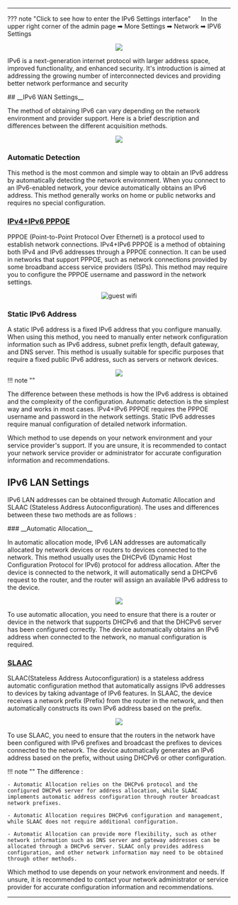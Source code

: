 <!--<style>
    .text {
        font-size: 21px; 
    }
</style>
-->
---
??? note "Click to see how to enter the IPv6 Settings interface"
	<img src="/images/weizhi01.png" width="15" height="15">&nbsp;In the upper right corner of the admin page ➡ More Settings ➡ Network ➡ IPV6 Settings
	<div style="text-align: center;">
    <img class="boxshadow" src="/images/ipv600.png">
	</div>
<p class="text">
IPv6 is a next-generation internet protocol with larger address space, improved functionality, and enhanced security. It's introduction is aimed at addressing the growing number of interconnected devices and providing better network performance and security
</p>
## __IPv6 WAN Settings__
<p class="text">
The method of obtaining IPv6 can vary depending on the network environment and provider support. Here is a brief description and differences between the different acquisition methods.
</p>

<div style="text-align: center;">
    <img class="boxshadow" src="/images/ipv6_01.png">
</div>

### __Automatic Detection__
<p class="text">
This method is the most common and simple way to obtain an IPv6 address by automatically detecting the network environment. When you connect to an IPv6-enabled network, your device automatically obtains an IPv6 address. This method generally works on home or public networks and requires no special configuration.
</p>

### __[IPv4+IPv6 PPPOE]()__
<p class="text">
PPPOE (Point-to-Point Protocol Over Ethernet) is a protocol used to establish network connections. IPv4+IPv6 PPPOE is a method of obtaining both IPv4 and IPv6 addresses through a PPPOE connection. It can be used in networks that support PPPOE, such as network connections provided by some broadband access service providers (ISPs). This method may require you to configure the PPPOE username and password in the network settings.
</p>
<div style="text-align: center;">
    <img alt="guest wifi" class="boxshadow" src="/images/ipv6_03.png">
</div>

### __Static IPv6 Address__
<p class="text">
A static IPv6 address is a fixed IPv6 address that you configure manually. When using this method, you need to manually enter network configuration information such as IPv6 address, subnet prefix length, default gateway, and DNS server. This method is usually suitable for specific purposes that require a fixed public IPv6 address, such as servers or network devices.
</p>
<div style="text-align: center;">
    <img class="boxshadow" src="/images/ipv6-04.png">
</div>
!!! note ""
	<p class="text">
	The difference between these methods is how the IPv6 address is obtained and the complexity of the configuration. Automatic detection is the simplest way and works in most cases. IPv4+IPv6 PPPOE requires the PPPOE username and password in the network settings. Static IPv6 addresses require manual configuration of detailed network information.
	</p>
	<p class="text">
	Which method to use depends on your network environment and your service provider's support. If you are unsure, it is recommended to contact your network service provider or administrator for accurate configuration information and recommendations.
	</p>

## __IPv6 LAN Settings__
<p class="text">
IPv6 LAN addresses can be obtained through Automatic Allocation and SLAAC (Stateless Address Autoconfiguration). The uses and differences between these two methods are as follows :
</p>
### __Automatic Allocation__
<p class="text">
In automatic allocation mode, IPv6 LAN addresses are automatically allocated by network devices or routers to devices connected to the network. This method usually uses the DHCPv6 (Dynamic Host Configuration Protocol for IPv6) protocol for address allocation. After the device is connected to the network, it will automatically send a DHCPv6 request to the router, and the router will assign an available IPv6 address to the device.
</p>
<div style="text-align: center;">
    <img class="boxshadow" src="/images/ipv6_02.png">
</div>

<p class="text">
To use automatic allocation, you need to ensure that there is a router or device in the network that supports DHCPv6 and that the DHCPv6 server has been configured correctly. The device automatically obtains an IPv6 address when connected to the network, no manual configuration is required.
</p>

### __[SLAAC]()__
<p class="text">
SLAAC(Stateless Address Autoconfiguration) is a stateless address automatic configuration method that automatically assigns IPv6 addresses to devices by taking advantage of IPv6 features. In SLAAC, the device receives a network prefix (Prefix) from the router in the network, and then automatically constructs its own IPv6 address based on the prefix.
</p>
<div style="text-align: center;">
    <img class="boxshadow" src="/images/ipv6_05.png">
</div>
<p class="text">
To use SLAAC, you need to ensure that the routers in the network have been configured with IPv6 prefixes and broadcast the prefixes to devices connected to the network. The device automatically generates an IPv6 address based on the prefix, without using DHCPv6 or other configuration.
</p>
!!! note ""
	The difference :

	- Automatic Allocation relies on the DHCPv6 protocol and the configured DHCPv6 server for address allocation, while SLAAC implements automatic address configuration through router broadcast network prefixes.

	- Automatic Allocation requires DHCPv6 configuration and management, while SLAAC does not require additional configuration.

	- Automatic Allocation can provide more flexibility, such as other network information such as DNS server and gateway addresses can be allocated through a DHCPv6 server. SLAAC only provides address configuration, and other network information may need to be obtained through other methods.


<p class="text">
Which method to use depends on your network environment and needs. If unsure, it is recommended to contact your network administrator or service provider for accurate configuration information and recommendations.
</p>

---